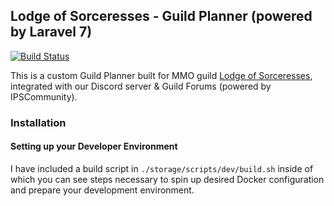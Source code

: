 ## Lodge of Sorceresses - Guild Planner (powered by Laravel 7)

[![Build Status](https://travis-ci.com/AudithSoftworks/LodgeOfSorceresses-Event-Planner.svg?branch=master)](https://travis-ci.com/AudithSoftworks/LodgeOfSorceresses-Event-Planner)

This is a custom Guild Planner built for MMO guild [Lodge of Sorceresses](https://lodgeofsorceresses.com), integrated with our Discord server & Guild Forums (powered by IPSCommunity).

### Installation

#### Setting up your Developer Environment

I have included a build script in ```./storage/scripts/dev/build.sh``` inside of which you can see steps necessary to spin up desired Docker configuration and prepare your development environment.

